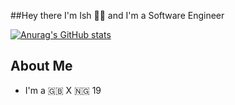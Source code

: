 ##Hey there I'm Ish 🖖🏾 and I'm a Software Engineer

[![Anurag's GitHub stats](https://github-readme-stats.vercel.app/api?username=ishersagay)](https://github.com/anuraghazra/github-readme-stats)


## About Me
- I'm a 🇬🇧 X 🇳🇬 19 
